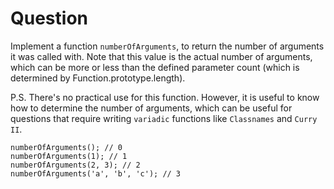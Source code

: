 # Question

Implement a function `numberOfArguments`, to return the number of arguments it was called with. Note that this value is the actual number of arguments, which can be more or less than the defined parameter count (which is determined by Function.prototype.length).

P.S. There's no practical use for this function. However, it is useful to know how to determine the number of arguments, which can be useful for questions that require writing `variadic` functions like `Classnames` and `Curry II`.

```
numberOfArguments(); // 0
numberOfArguments(1); // 1
numberOfArguments(2, 3); // 2
numberOfArguments('a', 'b', 'c'); // 3
```
